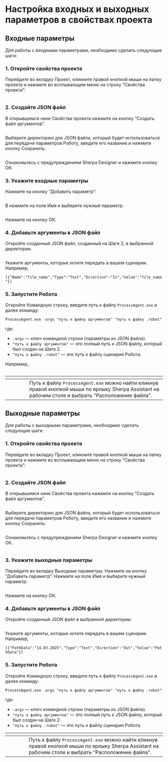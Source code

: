 # Настройка входных и выходных параметров в свойствах проекта

## Входные параметры <a href="#docs-internal-guid-d38c9f78-7fff-61cd-927f-7bb762959528" id="docs-internal-guid-d38c9f78-7fff-61cd-927f-7bb762959528"></a>

Для работы с входными параметрами, необходимо сделать следующие шаги:

### 1. Откройте свойства проекта

Перейдите во вкладку Проект, кликните правой кнопкой мыши на папку проекта и нажмите во всплывающем меню на строку “Свойства проекта”:

<figure><img src="https://lh7-rt.googleusercontent.com/docsz/AD_4nXdI6Da9OMLtq8-aTZFBIIBHRSYPbpNR-Uhl_00QK-RfaDZaaO4iLvHaorRMgdf1JajuRGWFxMpf-GH5_fYWQgF-pftxZzNdiVvQRnDml2QtVBGr2CrCQ_PBXKtg7gaJrFrgGmQXlQ?key=MVhelRPj_eaVLTQ0AIJ-sOAD" alt=""><figcaption></figcaption></figure>

### 2. Создайте JSON файл

В открывшемся окне Свойства проекта нажмите на кнопку “Создать файл аргументов”.

<figure><img src="https://lh7-rt.googleusercontent.com/docsz/AD_4nXdgzdxEXGK1wEYzmWWZmouzRiUJZQxZa8I4eMfI7frnfy-hbOympgfhjIpF8Rd2uBbmFgEn0zaMWIje1Frrx24TCr-JkCX2_JlqRd6qTOpLfso6pzQOuqCjFjgdz5z5YA_BZo-d_Q?key=MVhelRPj_eaVLTQ0AIJ-sOAD" alt=""><figcaption></figcaption></figure>

Выберите директорию для JSON файла, который будет использоваться для передачи параметров Роботу, введите его название и нажмите кнопку Сохранить:

<figure><img src="https://lh7-rt.googleusercontent.com/docsz/AD_4nXd6BtEDE038r-n21pF537e2tkRe0d8mcBI--mxJIyBazsiB2nxjvArHR42xM6kNdD98azmIVY_Xo-5wOTn_YDHz-GQ5LN3egATAPYECXLjPnfYlC_QtNmZ4FHNfHRKz-bjW8lhF?key=MVhelRPj_eaVLTQ0AIJ-sOAD" alt=""><figcaption></figcaption></figure>

Ознакомьтесь с предупреждением Sherpa Designer и нажмите кнопку ОК.

### 3. Укажите входные параметры

Нажмите на кнопку “Добавить параметр”:

<figure><img src="https://lh7-rt.googleusercontent.com/docsz/AD_4nXfZVUReqGZEfKdQCA3Ag5_JUKkZIvM3cTTBDLLHi61RmbhPGtxNSeUG4FgSh0XFb0-z5qe-UGHAzd406HNjjeU249W2eg0zIKcHcWectfU7j2S0eiXLN4bOG3y4DVn5W9J5FbMB?key=MVhelRPj_eaVLTQ0AIJ-sOAD" alt=""><figcaption></figcaption></figure>

В нажмите на поле Имя и выберите нужный параметр:

<figure><img src="https://lh7-rt.googleusercontent.com/docsz/AD_4nXfEsBt3mbMTHqiNuISR5txPcy5UucwL-wqvT7y1UtOxwIVMR22e23GVzY6NB86T7_1-AOmEj2rYfMD9vAWkbAz5M5LOcxPwt-j3pAYDxcOhmGfxXeJMMFDgzx8VCb6M4oPFGY6mIQ?key=MVhelRPj_eaVLTQ0AIJ-sOAD" alt=""><figcaption></figcaption></figure>

Нажмите на кнопку ОК.

### 4. Добавьте аргументы в JSON файл

Откройте созданный JSON файл, созданный на Шаге 2, в выбранной директории.&#x20;

<figure><img src="https://lh7-rt.googleusercontent.com/docsz/AD_4nXfh2Kk-u_5Emb6kNiKbBrkBbl3AKi7PAQBd3HQfOOKNcBeJ_TxReo5MUVRFEGTPgZoGRUz9Ss_05VTa6jdQQWrmSoZa40DL_gbrJu_xh8vYTwMfY6qq6uhFs6WzLiOwO5tR8mKfgg?key=MVhelRPj_eaVLTQ0AIJ-sOAD" alt=""><figcaption></figcaption></figure>

Укажите аргументы, которые хотите передать в вашем сценарии. Например,&#x20;

`[{"Name":"file_name","Type":"Text","Direction":"In","Value":"file_name"}]`

### 5. Запустите Робота

Откройте Командную строку, введите путь к файлу `ProcessAgent.exe` и далее команду:

`ProcessAgent.exe -args "путь к файлу аргументов" "путь к файлу .robot"`

где:

* `-args` — ключ командной строки (параметры из JSON файла).
* `"путь к файлу аргументов"` — это полный путь к JSON файлу, который был создан на Шаге 2.
* `"путь к файлу .robot"` — это путь к файлу сценария Робота.

Например,

<figure><img src="https://lh7-rt.googleusercontent.com/docsz/AD_4nXei8e-0DW_8LsrQJBy8a4LvqoR12_okO25YUyjPwO-iqiIAWXpB6Zze78znS9UVZkFwYKhRCsPqMDJCRAYq7QWcxv29eB6zjkpo6c2eoA0JTiJnITbgP_jyaVDSD2B6HvHZqNej?key=MVhelRPj_eaVLTQ0AIJ-sOAD" alt=""><figcaption></figcaption></figure>

<table data-header-hidden><thead><tr><th width="53"></th><th></th></tr></thead><tbody><tr><td><img src="https://lh7-rt.googleusercontent.com/docsz/AD_4nXcyRBTAi8cYOivyW1IKyutwXs8k36sklbv8f3Ax3odSnRS2QNq3FlcOsE1Zd3BsvKT4sTmg1RsG6bmq2_WxXsGaNyroCVc5KGsVRPQnniPgPH10HA0_jAor6Z1GnDyaPviGl7JO5Q?key=MVhelRPj_eaVLTQ0AIJ-sOAD" alt="" data-size="line"></td><td>Путь к файлу <code>ProcessAgent.exe</code> можно найти кликнув правой кнопкой мыши по ярлыку Sherpa Assistant на рабочем столе и выбрать "Расположение файла".</td></tr></tbody></table>

## Выходные параметры

Для работы с выходными параметрами, необходимо сделать следующие шаги:

### 1. Откройте свойства проекта

Перейдите во вкладку Проект, кликните правой кнопкой мыши на папку проекта и нажмите во всплывающем меню на строку “Свойства проекта”:

<figure><img src="https://lh7-rt.googleusercontent.com/docsz/AD_4nXdI6Da9OMLtq8-aTZFBIIBHRSYPbpNR-Uhl_00QK-RfaDZaaO4iLvHaorRMgdf1JajuRGWFxMpf-GH5_fYWQgF-pftxZzNdiVvQRnDml2QtVBGr2CrCQ_PBXKtg7gaJrFrgGmQXlQ?key=MVhelRPj_eaVLTQ0AIJ-sOAD" alt=""><figcaption></figcaption></figure>

### 2. Создайте JSON файл

В открывшемся окне Свойства проекта нажмите на кнопку “Создать файл аргументов”.

<figure><img src="https://lh7-rt.googleusercontent.com/docsz/AD_4nXdgzdxEXGK1wEYzmWWZmouzRiUJZQxZa8I4eMfI7frnfy-hbOympgfhjIpF8Rd2uBbmFgEn0zaMWIje1Frrx24TCr-JkCX2_JlqRd6qTOpLfso6pzQOuqCjFjgdz5z5YA_BZo-d_Q?key=MVhelRPj_eaVLTQ0AIJ-sOAD" alt=""><figcaption></figcaption></figure>

Выберите директорию для JSON файла, который будет использоваться для передачи параметров Роботу, введите его название и нажмите кнопку Сохранить:

<figure><img src="https://lh7-rt.googleusercontent.com/docsz/AD_4nXd6BtEDE038r-n21pF537e2tkRe0d8mcBI--mxJIyBazsiB2nxjvArHR42xM6kNdD98azmIVY_Xo-5wOTn_YDHz-GQ5LN3egATAPYECXLjPnfYlC_QtNmZ4FHNfHRKz-bjW8lhF?key=MVhelRPj_eaVLTQ0AIJ-sOAD" alt=""><figcaption></figcaption></figure>

Ознакомьтесь с предупреждением Sherpa Designer и нажмите кнопку ОК.

<figure><img src="https://lh7-rt.googleusercontent.com/docsz/AD_4nXd5u1WaTn4W-XnADYDLs1g9OzB5A7nUyODcJG6pWc4DDdz8I0n8aLC9bQ7rXwtx3T5AXMl5FamacZ7rTlKXWMgG5SmfSu1EFZ8O3EqvipRqbbgu51mDFlTvjZbcxw-Rl4B-NQc9Ww?key=MVhelRPj_eaVLTQ0AIJ-sOAD" alt=""><figcaption></figcaption></figure>

### 3. Укажите выходные параметры

Перейдите во вкладку Выходные параметры. Нажмите на кнопку “Добавить параметр”. Нажмите на поле Имя и выберите нужный параметр:

<figure><img src="https://lh7-rt.googleusercontent.com/docsz/AD_4nXdjTbvEK9S0s0W2b0-Q0TeTPVvb0KH4lGpFrNE6KIa6VlF8hruDZAhF6p78V-0kKdpCRLOu2sjUWWJ0zFiR5e6CHdSUFcsY35VwaXik1IYMx3eYouV-sa0CNTMlKu8ni4r85TC7?key=MVhelRPj_eaVLTQ0AIJ-sOAD" alt=""><figcaption></figcaption></figure>

Нажмите на кнопку ОК.

### 4. Добавьте аргументы в JSON файл

Откройте созданный JSON файл в выбранной директории:

<figure><img src="https://lh7-rt.googleusercontent.com/docsz/AD_4nXfh2Kk-u_5Emb6kNiKbBrkBbl3AKi7PAQBd3HQfOOKNcBeJ_TxReo5MUVRFEGTPgZoGRUz9Ss_05VTa6jdQQWrmSoZa40DL_gbrJu_xh8vYTwMfY6qq6uhFs6WzLiOwO5tR8mKfgg?key=MVhelRPj_eaVLTQ0AIJ-sOAD" alt=""><figcaption></figcaption></figure>

Укажите аргументы, которые хотите передать в вашем сценарии. Например,&#x20;

`[{"PathData":"14.03.2025","Type":"Text","Direction":"Out","Value":"PathData"}]`

### 5. Запустите Робота

Откройте Командную строку, введите путь к файлу `ProcessAgent.exe` и далее команду:

`ProcessAgent.exe -args "путь к файлу аргументов" "путь к файлу .robot"`

где:

* `-args` — ключ командной строки (параметры из JSON файла).
* `"путь к файлу аргументов"` — это полный путь к JSON файлу, который был создан на Шаге 2.
* `"путь к файлу .robot"` — это путь к файлу сценария Робота.

<table data-header-hidden><thead><tr><th width="51"></th><th></th></tr></thead><tbody><tr><td><img src="https://lh7-rt.googleusercontent.com/docsz/AD_4nXcyRBTAi8cYOivyW1IKyutwXs8k36sklbv8f3Ax3odSnRS2QNq3FlcOsE1Zd3BsvKT4sTmg1RsG6bmq2_WxXsGaNyroCVc5KGsVRPQnniPgPH10HA0_jAor6Z1GnDyaPviGl7JO5Q?key=MVhelRPj_eaVLTQ0AIJ-sOAD" alt="" data-size="line"></td><td>Путь к файлу <code>ProcessAgent.exe</code> можно найти кликнув правой кнопкой мыши по ярлыку Sherpa Assistant на рабочем столе и выбрать "Расположение файла".</td></tr></tbody></table>
